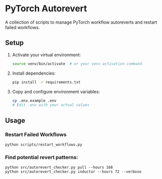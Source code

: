 # PyTorch Autorevert

A collection of scripts to manage PyTorch workflow autoreverts and restart failed workflows.

## Setup

1. Activate your virtual environment:
   ```bash
   source venv/bin/activate  # or your venv activation command
   ```

2. Install dependencies:
   ```bash
   pip install -r requirements.txt
   ```

3. Copy and configure environment variables:
   ```bash
   cp .env.example .env
   # Edit .env with your actual values
   ```

## Usage

### Restart Failed Workflows
```bash
python scripts/restart_workflows.py
```

### Find potential revert patterns:
```
python src/autorevert_checker.py pull --hours 168
python src/autorevert_checker.py inductor --hours 72 --verbose
```
